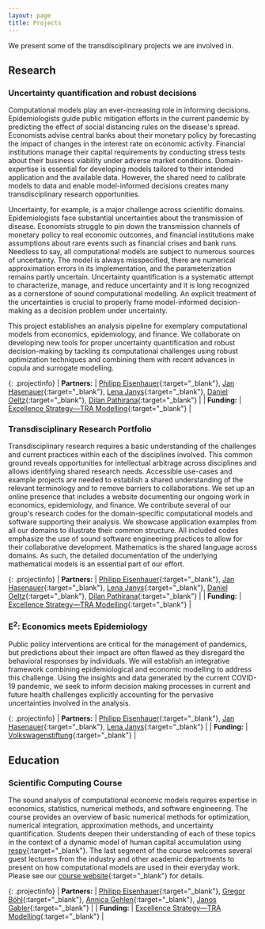 ```yaml
---
layout: page
title: Projects
---
```


We present some of the transdisciplinary projects we are involved in.

## Research

### Uncertainty quantification and robust decisions

Computational models play an ever-increasing role in informing decisions. Epidemiologists guide public mitigation efforts in the current pandemic by predicting the effect of social distancing rules on the disease's spread. Economists advise central banks about their monetary policy by forecasting the impact of changes in the interest rate on economic activity. Financial institutions manage their capital requirements by conducting stress tests about their business viability under adverse market conditions. Domain-expertise is essential for developing models tailored to their intended application and the available data. However, the shared need to calibrate models to data and enable model-informed decisions creates many transdisciplinary research opportunities.

Uncertainty, for example, is a major challenge across scientific domains. Epidemiologists face substantial uncertainties about the transmission of disease. Economists struggle to pin down the transmission channels of monetary policy to real economic outcomes, and financial institutions make assumptions about rare events such as financial crises and bank runs. Needless to say, all computational models are subject to numerous sources of uncertainty. The model is always misspecified, there are numerical approximation errors in its implementation, and the parameterization remains partly uncertain. Uncertainty quantification is a systematic attempt to characterize, manage, and reduce uncertainty and it is long recognized as a cornerstone of sound computational modelling. An explicit treatment of the uncertainties is crucial to properly frame model-informed decision-making as a decision problem under uncertainty.

This project establishes an analysis pipeline for exemplary computational models from economics, epidemiology, and finance. We collaborate on developing new tools for proper uncertainty quantification and robust decision-making by tackling its computational challenges using robust optimization techniques and combining them with recent advances in copula and surrogate modelling.

{: .projectinfo}
| **Partners:** | [Philipp Eisenhauer](https://peisenha.github.io/){:target="_blank"}, [Jan Hasenauer](https://www.mathematics-and-life-sciences.uni-bonn.de/en){:target="_blank"}, [Lena Janys](https://sites.google.com/site/janyslena){:target="_blank"}, [Daniel Oeltz](https://www.scai.fraunhofer.de/en/business-research-areas/computational-finance.html){:target="_blank"}, [Dilan Pathirana](https://www.mathematics-and-life-sciences.uni-bonn.de/en/group-members/dilan-pathirana){:target="_blank"} |
| **Funding:** | [Excellence Strategy—TRA Modelling](http://tra1.uni-bonn.de){:target="_blank"} |

### Transdisciplinary Research Portfolio

Transdisciplinary research requires a basic understanding of the challenges and current practices within each of the disciplines involved. This common ground reveals opportunities for intellectual arbitrage across disciplines and allows identifying shared research needs. Accessible use-cases and example projects are needed to establish a shared understanding of the relevant terminology and to remove barriers to collaborations.  We set up an online presence that includes a website documenting our ongoing work in economics, epidemiology, and finance. We contribute several of our group's research codes for the domain-specific computational models and software supporting their analysis. We showcase application examples from all our domains to illustrate their common structure. All included codes emphasize the use of sound software engineering practices to allow for their collaborative development. Mathematics is the shared language across domains. As such, the detailed documentation of the underlying mathematical models is an essential part of our effort.

{: .projectinfo}
| **Partners:** | [Philipp Eisenhauer](https://peisenha.github.io/){:target="_blank"}, [Jan Hasenauer](https://www.mathematics-and-life-sciences.uni-bonn.de/en){:target="_blank"}, [Lena Janys](https://sites.google.com/site/janyslena){:target="_blank"}, [Daniel Oeltz](https://www.scai.fraunhofer.de/en/business-research-areas/computational-finance.html){:target="_blank"}, [Dilan Pathirana](https://www.mathematics-and-life-sciences.uni-bonn.de/en/group-members/dilan-pathirana){:target="_blank"} |
| **Funding:** | [Excellence Strategy—TRA Modelling](http://tra1.uni-bonn.de){:target="_blank"} |

### E<sup>2</sup>: Economics meets Epidemiology

Public policy interventions are critical for the management of pandemics, but predictions about their impact are often flawed as they disregard the behavioral responses by individuals. We will establish an integrative framework combining epidemiological and economic modelling to address this challenge. Using the insights and data generated by the current COVID-19 pandemic, we seek to inform decision making processes in current and future health challenges explicitly accounting for the pervasive uncertainties involved in the analysis.

{: .projectinfo}
| **Partners:** | [Philipp Eisenhauer](https://peisenha.github.io/){:target="_blank"}, [Jan Hasenauer](https://www.mathematics-and-life-sciences.uni-bonn.de/en){:target="_blank"}, [Lena Janys](https://sites.google.com/site/janyslena){:target="_blank"} |
| **Funding:** | [Volkswagenstiftung](https://www.volkswagenstiftung.de/){:target="_blank"} |

## Education

### Scientific Computing Course

The sound analysis of computational economic models requires expertise in economics, statistics, numerical methods, and software engineering. The course provides an overview of basic numerical methods for optimization, numerical integration, approximation methods, and uncertainty quantification. Students deepen their understanding of each of these topics in the context of a dynamic model of human capital accumulation using [respy](https://respy.readthedocs.io){:target="_blank"}. The last segment of the course welcomes several guest lecturers from the industry and other academic departments to present on how computational models are used in their everyday work. Please see our [course website](https://ose-scientific-computing.readthedocs.io){:target="_blank"} for details.

{: .projectinfo}
| **Partners:** | [Philipp Eisenhauer](https://peisenha.github.io/){:target="_blank"}, [Gregor Böhl](https://gregorboehl.com/){:target="_blank"}, [Annica Gehlen](https://www.iame.uni-bonn.de/people/annica-gehlen){:target="_blank"}, [Janos Gabler](https://www.bgse.uni-bonn.de/en/people/student-directory/2016/janos-gabler){:target="_blank"} |
| **Funding:** | [Excellence Strategy—TRA Modelling](http://tra1.uni-bonn.de){:target="_blank"} |
